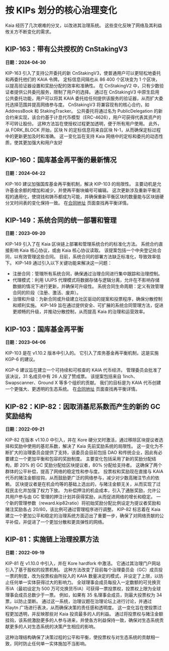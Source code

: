 # 按 KIPs 划分的核心治理变化

Kaia 经历了几次艰难的分叉，以改进其治理系统。 这些变化反映了网络及其利益攸关方不断变化的需求。

## KIP-163：带有公共授权的 CnStakingV3<a id="KIP-163"></a>

**日期：2024-04-30**

KIP-163 引入了支持公开委托的新 CnStakingV3，使普通用户可以更轻松地委托和再委托他们的 KAIA 令牌。 定标信息间隔也从 86 400 个区块变为 1 个区块，以提高验证器设置和奖励分配的效率和准确性。
在 CnStakingV2 中，只有少数验证者提供公共委托服务，限制了用户的选择。 通过在 CnStakingV3 中原生启用公共委托功能，用户可以将其 KAIA 委托给任何提供该服务的验证器，从而扩大委托选择范围并提高网络参与度。
CnStakingV3 将兼容现有的核心合约，如 AddressBook 和 StakingTracker。 公共委托将通过名为 PublicDelegation 的新合约来实现，该合约基于计息代币模型（ERC-4626），用户可获得代表其资产的不可转让股份。 这种方法旨在使授权过程更加透明，便于所有用户使用。
此外，从 FORK_BLOCK 开始，区块 N 的定标信息将来自区块 N-1，从而确保定标过程中的更新更加及时和准确。 这一变化旨在支持 Kaia 网络中的定标和委托的动态性质，使其更加强大和用户友好

## KIP-160：国库基金再平衡的最新情况<a id="KIP-160"></a>

**日期：2024-04-22**

KIP-160 建议加强国库基金再平衡机制，解决 KIP-103 的局限性。 主要动机是允许基金余额的增加和减少，并使再平衡块编号可编辑。 这次更新涉及重新平衡流程的通用化，使烧钱和铸币都成为可能，并确保重新平衡区块的数量能与区块链硬分叉时间表的变化保持一致。 在[合同地址](../../references/contract-addresses.md) 页面查找再平衡详情。

## KIP-149：系统合同的统一部署和管理<a id="KIP-149"></a>

**日期：2023-09-20**

KIP-149 引入了在 Kaia 区块链上部署和管理系统合约的标准化方法。 系统合约直接影响 Kaia 核心协议，或由 Kaia 核心协议读取。 该提案包括一个中央登记处合同，以有效管理这些合同。 目前，系统合同的部署方法缺乏标准化，导致效率低下。 KIP-149 通过引入以下关键功能来解决这一问题：

- 注册合同：管理所有系统合同，确保通过治理合同进行集中跟踪和治理控制。
- 代理模式：利用 UUPS 代理模式将数据存储与逻辑分离，允许在不影响存储数据的情况下进行更新，并确保可升级性。
  系统合同生命周期：定义有效管理合同的阶段（注册、激活、废弃）。
- 治理和升级：为新合同或升级建立社区驱动的提案和投票程序，确保分散控制和顺利实施。
  KIP-149 旨在通过提供安全、可扩展的系统合同管理方法，促进更顺畅的升级，并推动分散控制，从而提高 Kaia 的治理和运营效率。

## KIP-103：国库基金再平衡<a id="KIP-103"></a>

**日期：2023-04-06**

KIP-103 是在 v1.10.2 版本中引入的。 它引入了库务基金再平衡机制，这是实施 KGP-6 的建议。

KGP-6 建议旨在建立一个可持续和可核查的 KAIA 代币经济。 管理委员会批准了该决议，31 名成员中有 26 人投了赞成票。 该提案包括来自 1inch、Swapscanner、Ground X 等多个组织的贡献。 我们的目标是为 KAIA 代币创建一个更强大、更透明的生态系统。 在[合同地址](../../references/contract-addresses) 页面查找再平衡详情。

## KIP-82：KIP-82：因取消基尼系数而产生的新的 GC 奖励结构<a id="KIP-82"></a>

**日期：2022-09-21**

KIP-82 在版本 v1.10.0 中引入，并在 Kore 硬分叉时激活，通过移除区块提议者选择和奖励中使用的基尼系数，解决了 Kaia 先前奖励系统的局限性。 这一变化为不断扩大的治理委员会提供了支持，该委员会目前包括 DAO 和传统企业，因此有必要建立一个更加平衡和包容的奖励制度。
主要变化包括采用了新的奖励分配结构，即 20% 的 GC 奖励分配给区块提议者，80% 分配给支持者。 这确保了两个群体的公平补偿，提高了网络的稳定性和参与度。 投票权和奖励现在直接与 KAIA 代币的赌注金额挂钩，从而鼓励更广泛的网络参与，减少对少数高赌注节点的依赖。 区块提议者是在机会均等的基础上选出的，与赌注金额无关，从而实现了过程民主化并加强了权力下放。
为补偿押注的机会成本，引入了通胀奖励，允许公共用户参与由 GC 管理的押注计划并获得奖励，从而促进网络的增长和稳定。
一个新的管理参数（reward.kip82ratio）将初始奖励分配比例设定为提议者奖励和赌注奖励各占 20/80，该比例可通过管理程序进行调整。
KIP-82 标志着在 Kaia 建立一个更加公平和稳定的治理系统方面迈出了重要一步，确保了对网络贡献的公平补偿，并促进了一个更加分散和更具弹性的网络。

## KIP-81：实施链上治理投票方法<a id="KIP-81"></a>

**日期：2022-09-19**

KIP-81 在 v1.10.0 中引入，并在 Kore hardfork 中激活。 它通过其治理门户网站引入了基于股权的投票机制。 这种方法改变了目前每个治理委员会（GC）成员投一票的制度，改为投票权由所投入的 KAIA 数量决定的模式，并设定了上限，以防止任何单一实体获得过大的影响力。
全球理事会成员每投入一定数额的可兑换货币IA（最初设定为 500 万可兑换货币IA）可获得一票投票权，投票权上限为全球理事会成员总数少于一票。 例如，如果有 35 名理事会成员，则最大投票权为 34 票，以防止垄断。
通过这一系统，治理议题在治理论坛上进行讨论，并通过 Klaytn 广场进行表决，从而确保决策的责任感和透明度。
这一变化旨在使投票过程更加透明，并反映那些对 Kaia 投资最多的人的利益。 通过将投票权与赌注金额挂钩，该系统激励更多的人参与进来，并使各方利益保持一致，确保对生态系统贡献更多的人对生态系统的决策产生相应的影响。

这种治理结构确保了决策过程的公平和平衡，使投票权与对生态系统的贡献相一致，同时防止任何单一实体施加不当影响。
